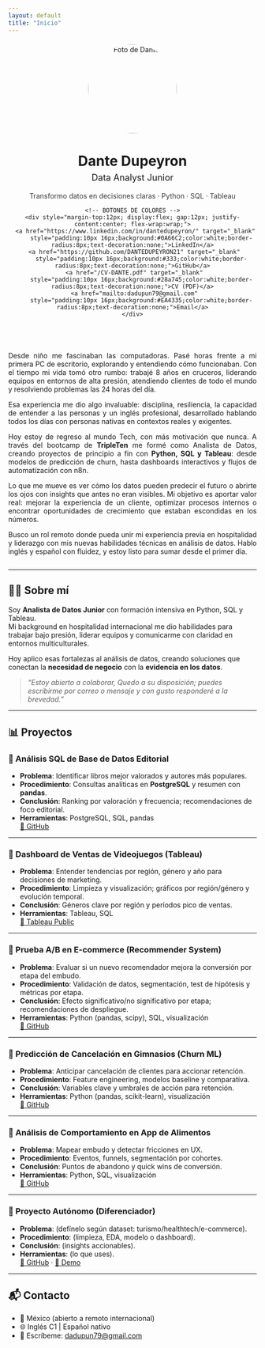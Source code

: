 ```yaml
---
layout: default
title: "Inicio"
---
```


<!-- Oculta el encabezado azul del tema -->
<style>.page-header{display:none;}</style>

<!-- HERO en dos columnas -->
<div style="display:flex; flex-wrap:wrap; align-items:center; justify-content:center; gap:40px; margin-top:20px;">

  <!-- Columna Izquierda (Foto + Nombre + Botones) -->
  <div style="flex:1; min-width:260px; text-align:center;">
    <img src="https://avatars.githubusercontent.com/DANTEDUPEYRON21?size=400" 
         alt="Foto de Dante" 
         style="width:180px;height:180px;border-radius:50%;object-fit:cover;"/>
    <h1 style="margin-bottom:0;">Dante Dupeyron</h1>
    <p style="margin-top:6px; font-size:18px;">Data Analyst Junior</p>
    <p style="margin:8px 0 0 0; font-size:14px; opacity:.85;">
      Transformo datos en decisiones claras · Python · SQL · Tableau
    </p>

    <!-- BOTONES DE COLORES -->
    <div style="margin-top:12px; display:flex; gap:12px; justify-content:center; flex-wrap:wrap;">
      <a href="https://www.linkedin.com/in/dantedupeyron/" target="_blank" 
         style="padding:10px 16px;background:#0A66C2;color:white;border-radius:8px;text-decoration:none;">LinkedIn</a>
      <a href="https://github.com/DANTEDUPEYRON21" target="_blank" 
         style="padding:10px 16px;background:#333;color:white;border-radius:8px;text-decoration:none;">GitHub</a>
      <a href="/CV-DANTE.pdf" target="_blank" 
         style="padding:10px 16px;background:#28a745;color:white;border-radius:8px;text-decoration:none;">CV (PDF)</a>
      <a href="mailto:dadupun79@gmail.com" 
         style="padding:10px 16px;background:#EA4335;color:white;border-radius:8px;text-decoration:none;">Email</a>
    </div>
  </div>

  <!-- Columna Derecha (Storytelling) -->
  <div style="flex:2; min-width:320px; text-align:justify;">
    <p>
      Desde niño me fascinaban las computadoras. Pasé horas frente a mi primera PC de escritorio, explorando y entendiendo cómo funcionaban. 
      Con el tiempo mi vida tomó otro rumbo: trabajé 8 años en cruceros, liderando equipos en entornos de alta presión, atendiendo clientes de todo el mundo y resolviendo problemas las 24 horas del día.
    </p>
    <p>
      Esa experiencia me dio algo invaluable: disciplina, resiliencia, la capacidad de entender a las personas y un inglés profesional, desarrollado hablando todos los días con personas nativas en contextos reales y exigentes.
    </p>
    <p>
      Hoy estoy de regreso al mundo Tech, con más motivación que nunca. A través del bootcamp de <strong>TripleTen</strong> me formé como Analista de Datos, creando proyectos de principio a fin con <strong>Python, SQL y Tableau</strong>: desde modelos de predicción de churn, hasta dashboards interactivos y flujos de automatización con n8n.
    </p>
    <p>
      Lo que me mueve es ver cómo los datos pueden predecir el futuro o abrirte los ojos con insights que antes no eran visibles. 
      Mi objetivo es aportar valor real: mejorar la experiencia de un cliente, optimizar procesos internos o encontrar oportunidades de crecimiento que estaban escondidas en los números.
    </p>
    <p>
      Busco un rol remoto donde pueda unir mi experiencia previa en hospitalidad y liderazgo con mis nuevas habilidades técnicas en análisis de datos. 
      Hablo inglés y español con fluidez, y estoy listo para sumar desde el primer día.
    </p>
  </div>

</div>

---


## 👨‍💻 Sobre mí
Soy **Analista de Datos Junior** con formación intensiva en Python, SQL y Tableau.  
Mi background en hospitalidad internacional me dio habilidades para trabajar bajo presión, liderar equipos y comunicarme con claridad en entornos multiculturales.  

Hoy aplico esas fortalezas al análisis de datos, creando soluciones que conectan la **necesidad de negocio** con la **evidencia en los datos**.  

> _“Estoy abierto a colaborar, Quedo a su disposición; puedes escribirme por correo o mensaje y con gusto responderé a la brevedad.”_

---

## 📊 Proyectos

### 🔹 Análisis SQL de Base de Datos Editorial
- **Problema**: Identificar libros mejor valorados y autores más populares.  
- **Procedimiento**: Consultas analíticas en **PostgreSQL** y resumen con **pandas**.  
- **Conclusión**: Ranking por valoración y frecuencia; recomendaciones de foco editorial.  
- **Herramientas**: PostgreSQL, SQL, pandas  
[🔗 GitHub](#)

---

### 🔹 Dashboard de Ventas de Videojuegos (Tableau)
- **Problema**: Entender tendencias por región, género y año para decisiones de marketing.  
- **Procedimiento**: Limpieza y visualización; gráficos por región/género y evolución temporal.  
- **Conclusión**: Géneros clave por región y períodos pico de ventas.  
- **Herramientas**: Tableau, SQL  
[🔗 Tableau Public](#)

---

### 🔹 Prueba A/B en E-commerce (Recommender System)
- **Problema**: Evaluar si un nuevo recomendador mejora la conversión por etapa del embudo.  
- **Procedimiento**: Validación de datos, segmentación, test de hipótesis y métricas por etapa.  
- **Conclusión**: Efecto significativo/no significativo por etapa; recomendaciones de despliegue.  
- **Herramientas**: Python (pandas, scipy), SQL, visualización  
[🔗 GitHub](#)

---

### 🔹 Predicción de Cancelación en Gimnasios (Churn ML)
- **Problema**: Anticipar cancelación de clientes para accionar retención.  
- **Procedimiento**: Feature engineering, modelos baseline y comparativa.  
- **Conclusión**: Variables clave y umbrales de acción para retención.  
- **Herramientas**: Python (pandas, scikit-learn), visualización  
[🔗 GitHub](#)

---

### 🔹 Análisis de Comportamiento en App de Alimentos
- **Problema**: Mapear embudo y detectar fricciones en UX.  
- **Procedimiento**: Eventos, funnels, segmentación por cohortes.  
- **Conclusión**: Puntos de abandono y quick wins de conversión.  
- **Herramientas**: Python, SQL, visualización  
[🔗 GitHub](#)

---

### 🔹 Proyecto Autónomo (Diferenciador)
- **Problema**: (defínelo según dataset: turismo/healthtech/e-commerce).  
- **Procedimiento**: (limpieza, EDA, modelo o dashboard).  
- **Conclusión**: (insights accionables).  
- **Herramientas**: (lo que uses).  
[🔗 GitHub](#) · [🔗 Demo](#)

---

## 📬 Contacto
- 📍 México (abierto a remoto internacional)  
- 🌐 Inglés C1 | Español nativo  
- 💬 Escríbeme: <a href="mailto:dadupun79@gmail.com">dadupun79@gmail.com</a>
